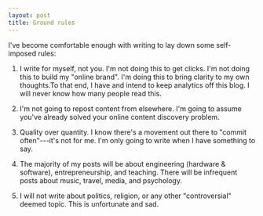 ```yaml
---
layout: post
title: Ground rules
---
```


I've become comfortable enough with writing to lay down some self-imposed rules:

1. I write for myself, not you. I'm not doing this to get clicks. I'm not doing this to build my "online brand". I'm doing this to bring clarity to my own thoughts.To that end, I have and intend to keep analytics off this blog. I will never know how many people read this.

2. I'm not going to repost content from elsewhere. I'm going to assume you've already solved your online content discovery problem.

3. Quality over quantity. I know there's a movement out there to "commit often"---it's not for me. I'm only going to write when I have something to say.

4. The majority of my posts will be about engineering (hardware & software), entrepreneurship, and teaching. There will be infrequent posts about music, travel, media, and psychology. 

5. I will not write about politics, religion, or any other "controversial" deemed topic. This is unfortunate and sad. 
